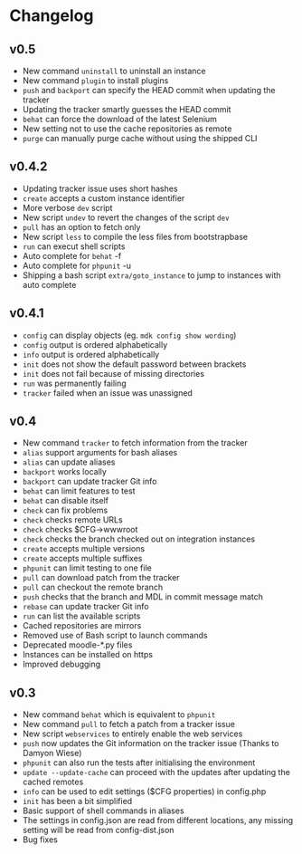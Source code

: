 Changelog
=========

v0.5
----

* New command `uninstall` to uninstall an instance
* New command `plugin` to install plugins
* `push` and `backport` can specify the HEAD commit when updating the tracker
* Updating the tracker smartly guesses the HEAD commit
* `behat` can force the download of the latest Selenium
* New setting not to use the cache repositories as remote
* `purge` can manually purge cache without using the shipped CLI

v0.4.2
------

* Updating tracker issue uses short hashes
* `create` accepts a custom instance identifier
* More verbose `dev` script
* New script `undev` to revert the changes of the script `dev`
* `pull` has an option to fetch only
* New script `less` to compile the less files from bootstrapbase
* `run` can execut shell scripts
* Auto complete for `behat` -f
* Auto complete for `phpunit` -u
* Shipping a bash script `extra/goto_instance` to jump to instances with auto complete

v0.4.1
------

* `config` can display objects (eg. `mdk config show wording`)
* `config` output is ordered alphabetically
* `info` output is ordered alphabetically
* `init` does not show the default password between brackets
* `init` does not fail because of missing directories
* `run` was permanently failing
* `tracker` failed when an issue was unassigned

v0.4
----

* New command `tracker` to fetch information from the tracker
* `alias` support arguments for bash aliases
* `alias` can update aliases
* `backport` works locally
* `backport` can update tracker Git info
* `behat` can limit features to test
* `behat` can disable itself
* `check` can fix problems
* `check` checks remote URLs
* `check` checks $CFG->wwwroot
* `check` checks the branch checked out on integration instances
* `create` accepts multiple versions
* `create` accepts multiple suffixes
* `phpunit` can limit testing to one file
* `pull` can download patch from the tracker
* `pull` can checkout the remote branch
* `push` checks that the branch and MDL in commit message match
* `rebase` can update tracker Git info
* `run` can list the available scripts
* Cached repositories are mirrors
* Removed use of Bash script to launch commands
* Deprecated moodle-*.py files
* Instances can be installed on https
* Improved debugging


v0.3
----

* New command `behat` which is equivalent to `phpunit`
* New command `pull` to fetch a patch from a tracker issue
* New script `webservices` to entirely enable the web services
* `push` now updates the Git information on the tracker issue (Thanks to Damyon Wiese)
* `phpunit` can also run the tests after initialising the environment
* `update --update-cache` can proceed with the updates after updating the cached remotes
* `info` can be used to edit settings ($CFG properties) in config.php
* `init` has been a bit simplified
* Basic support of shell commands in aliases
* The settings in config.json are read from different locations, any missing setting will be read from config-dist.json
* Bug fixes
